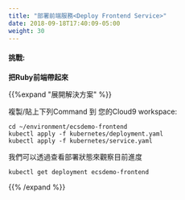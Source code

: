 ```yaml
---
title: "部署前端服務<Deploy Frontend Service>"
date: 2018-09-18T17:40:09-05:00
weight: 30
---
```


<!--#### Challenge:
**Let’s bring up the Ruby Frontend!**<br>-->
#### 挑戰:
**把Ruby前端帶起來**

<!--{{%expand "Expand here to see the solution" %}}
{{% /expand %}}
-->

{{%expand "展開解決方案" %}}
<!---Copy/Paste the following commands into your Cloud9 workspace:<br>--->
複製/貼上下列Command 到 您的Cloud9 workspace:

```
cd ~/environment/ecsdemo-frontend
kubectl apply -f kubernetes/deployment.yaml
kubectl apply -f kubernetes/service.yaml
```

<!---We can watch the progress by looking at the deployment status:<br>--->
我們可以透過查看部署狀態來觀察目前進度

```
kubectl get deployment ecsdemo-frontend
```
{{% /expand %}}

